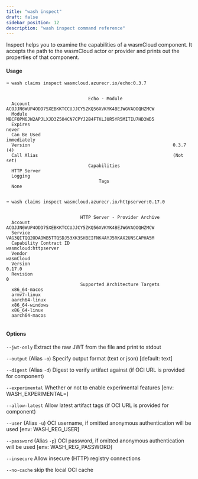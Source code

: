 ```yaml
---
title: "wash inspect"
draft: false
sidebar_position: 12
description: "wash inspect command reference"
--- 
```


Inspect helps you to examine the capabilities of a wasmCloud component. It accepts the path to the wasmCloud actor or provider and prints out the properties of that component. 

#### Usage
```
➜ wash claims inspect wasmcloud.azurecr.io/echo:0.3.7

                                                                          
                               Echo - Module                              
  Account       ACOJJN6WUP4ODD75XEBKKTCCUJJCY5ZKQ56XVKYK4BEJWGVAOOQHZMCW  
  Module        MBCFOPM6JW2APJLXJD3Z5O4CN7CPYJ2B4FTKLJUR5YR5MITIU7HD3WD5  
  Expires                                                          never  
  Can Be Used                                                immediately  
  Version                                                      0.3.7 (4)  
  Call Alias                                                   (Not set)  
                               Capabilities                               
  HTTP Server                                                             
  Logging                                                                 
                                   Tags                                   
  None                                                                    
                                                                          

➜ wash claims inspect wasmcloud.azurecr.io/httpserver:0.17.0

                                                                                      
                            HTTP Server - Provider Archive                            
  Account                   ACOJJN6WUP4ODD75XEBKKTCCUJJCY5ZKQ56XVKYK4BEJWGVAOOQHZMCW  
  Service                   VAG3QITQQ2ODAOWB5TTQSDJ53XK3SHBEIFNK4AYJ5RKAX2UNSCAPHA5M  
  Capability Contract ID                                        wasmcloud:httpserver  
  Vendor                                                                   wasmCloud  
  Version                                                                     0.17.0  
  Revision                                                                         0  
                            Supported Architecture Targets                            
  x86_64-macos                                                                        
  armv7-linux                                                                         
  aarch64-linux                                                                       
  x86_64-windows                                                                      
  x86_64-linux                                                                        
  aarch64-macos                                                                       
                    
```

#### Options
`--jwt-only` Extract the raw JWT from the file and print to stdout

`--output` (Alias `-o`) Specify output format (text or json) [default: text]

`--digest` (Alias `-d`) Digest to verify artifact against (if OCI URL is provided for component)

`--experimental` Whether or not to enable experimental features [env: WASH_EXPERIMENTAL=]

`--allow-latest` Allow latest artifact tags (if OCI URL is provided for component)

`--user` (Alias `-u`) OCI username, if omitted anonymous authentication will be used [env: WASH_REG_USER]

`--password` (Alias `-p`) OCI password, if omitted anonymous authentication will be used [env: WASH_REG_PASSWORD]

`--insecure` Allow insecure (HTTP) registry connections

`--no-cache` skip the local OCI cache

